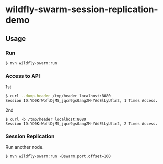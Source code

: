 # wildfly-swarm-session-replication-demo

## Usage

### Run

``` sh
$ mvn wildfly-swarm:run
```

### Access to API

1st

``` sh
$ curl --dump-header /tmp/header localhost:8080 
Session ID:YD0KrWoflDjMS_jqcn9gs0angZM-YAdElLyUfin2, 1 Times Access.
```

2nd

```
$ curl -b /tmp/header localhost:8080 
Session ID:YD0KrWoflDjMS_jqcn9gs0angZM-YAdElLyUfin2, 2 Times Access.
```

### Session Replication

Run another node.

```
$ mvn wildfly-swarm:run -Dswarm.port.offset=100
```
